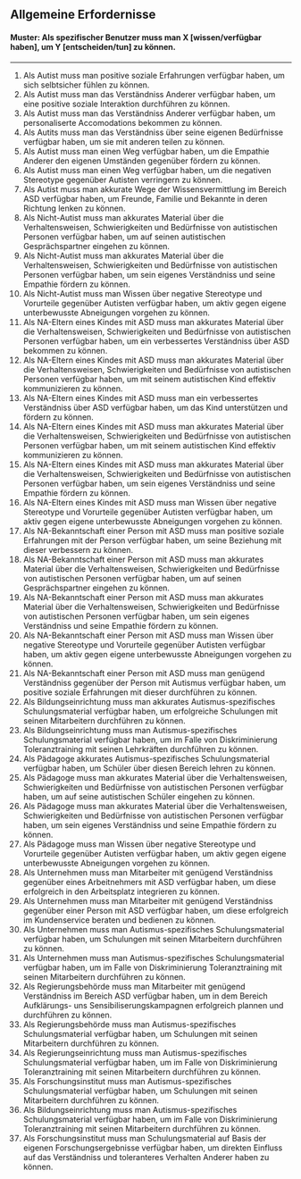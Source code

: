 ## Allgemeine Erfordernisse

#### Muster: Als spezifischer Benutzer muss man X [wissen/verfügbar haben], um Y [entscheiden/tun] zu können.
---
1. Als Autist muss man positive soziale Erfahrungen verfügbar haben, um sich selbtsicher fühlen zu können.
1. Als Autist muss man das Verständniss Anderer verfügbar haben, um eine positive soziale Interaktion durchführen zu können.
1. Als Autist muss man das Verständniss Anderer verfügbar haben, um personaliserte Accomodations bekommen zu können.
1. Als Autits muss man das Verständniss über seine eigenen Bedürfnisse verfügbar haben, um sie mit anderen teilen zu können.
1. Als Autist muss man einen Weg verfügbar haben, um die Empathie Anderer den eigenen Umständen gegenüber fördern zu können.
1. Als Autist muss man einen Weg verfügbar haben, um die negativen Stereotype gegenüber Autisten verringern zu können.
1. Als Autist muss man akkurate Wege der Wissensvermittlung im Bereich ASD verfügbar haben, um Freunde, Familie und Bekannte in deren Richtung lenken zu können.
1. Als Nicht-Autist muss man akkurates Material über die Verhaltensweisen, Schwierigkeiten und Bedürfnisse von autistischen Personen verfügbar haben, um auf seinen autistischen Gesprächspartner eingehen zu können.
1. Als Nicht-Autist muss man akkurates Material über die Verhaltensweisen, Schwierigkeiten und Bedürfnisse von autistischen Personen verfügbar haben, um sein eigenes Verständniss und seine Empathie fördern zu können.
1. Als Nicht-Autist muss man Wissen über negative Stereotype und Vorurteile gegenüber Autisten verfügbar haben, um aktiv gegen eigene unterbewusste Abneigungen vorgehen zu können.
1. Als NA-Eltern eines Kindes mit ASD muss man akkurates Material über die Verhaltensweisen, Schwierigkeiten und Bedürfnisse von autistischen Personen verfügbar haben, um ein verbessertes Verständniss über ASD bekommen zu können.
1. Als NA-Eltern eines Kindes mit ASD muss man akkurates Material über die Verhaltensweisen, Schwierigkeiten und Bedürfnisse von autistischen Personen verfügbar haben, um mit seinem autistischen Kind effektiv kommunizieren zu können.
1. Als NA-Eltern eines Kindes mit ASD muss man ein verbessertes Verständniss über ASD verfügbar haben, um das Kind unterstützen und fördern zu können.
1. Als NA-Eltern eines Kindes mit ASD muss man akkurates Material über die Verhaltensweisen, Schwierigkeiten und Bedürfnisse von autistischen Personen verfügbar haben, um mit seinem autistischen Kind effektiv kommunizieren zu können.
1. Als NA-Eltern eines Kindes mit ASD muss man akkurates Material über die Verhaltensweisen, Schwierigkeiten und Bedürfnisse von autistischen Personen verfügbar haben, um sein eigenes Verständniss und seine Empathie fördern zu können.
1. Als NA-Eltern eines Kindes mit ASD muss man Wissen über negative Stereotype und Vorurteile gegenüber Autisten verfügbar haben, um aktiv gegen eigene unterbewusste Abneigungen vorgehen zu können.
1. Als NA-Bekanntschaft einer Person mit ASD muss man positive soziale Erfahrungen mit der Person verfügbar haben, um seine Beziehung mit dieser verbessern zu können.
1. Als NA-Bekanntschaft einer Person mit ASD muss man akkurates Material über die Verhaltensweisen, Schwierigkeiten und Bedürfnisse von autistischen Personen verfügbar haben, um auf seinen Gesprächspartner eingehen zu können.
1. Als NA-Bekanntschaft einer Person mit ASD muss man akkurates Material über die Verhaltensweisen, Schwierigkeiten und Bedürfnisse von autistischen Personen verfügbar haben, um sein eigenes Verständniss und seine Empathie fördern zu können.
1. Als NA-Bekanntschaft einer Person mit ASD muss man Wissen über negative Stereotype und Vorurteile gegenüber Autisten verfügbar haben, um aktiv gegen eigene unterbewusste Abneigungen vorgehen zu können.
1. Als NA-Bekanntschaft einer Person mit ASD muss man genügend Verständniss gegenüber der Person mit Autismus verfügbar haben, um positive soziale Erfahrungen mit dieser durchführen zu können.
1. Als Bildungseinrichtung muss man akkurates Autismus-spezifisches Schulungsmaterial verfügbar haben, um erfolgreiche Schulungen mit seinen Mitarbeitern durchführen zu können.
1. Als Bildungseinrichtung muss man Autismus-spezifisches Schulungsmaterial verfügbar haben, um im Falle von Diskriminierung Toleranztraining mit seinen Lehrkräften durchführen zu können.
1. Als Pädagoge akkurates Autismus-spezifisches Schulungsmaterial verfügbar haben, um Schüler über diesen Bereich lehren zu können.
1. Als Pädagoge muss man akkurates Material über die Verhaltensweisen, Schwierigkeiten und Bedürfnisse von autistischen Personen verfügbar haben, um auf seine autistischen Schüler eingehen zu können.
1. Als Pädagoge muss man akkurates Material über die Verhaltensweisen, Schwierigkeiten und Bedürfnisse von autistischen Personen verfügbar haben, um sein eigenes Verständniss und seine Empathie fördern zu können.
1. Als Pädagoge muss man Wissen über negative Stereotype und Vorurteile gegenüber Autisten verfügbar haben, um aktiv gegen eigene unterbewusste Abneigungen vorgehen zu können.
1. Als Unternehmen muss man Mitarbeiter mit genügend Verständniss gegenüber eines Arbeitnehmers mit ASD verfügbar haben, um diese erfolgreich in den Arbeitsplatz integrieren zu können.
1. Als Unternehmen muss man Mitarbeiter mit genügend Verständniss gegenüber einer Person mit ASD verfügbar haben, um diese erfolgreich im Kundenservice beraten und bedienen zu können.
1. Als Unternehmen muss man Autismus-spezifisches Schulungsmaterial verfügbar haben, um Schulungen mit seinen Mitarbeitern durchführen zu können.
1. Als Unternehmen muss man Autismus-spezifisches Schulungsmaterial verfügbar haben, um im Falle von Diskriminierung Toleranztraining mit seinen Mitarbeitern durchführen zu können.
1. Als Regierungsbehörde muss man Mitarbeiter mit genügend Verständniss im Bereich ASD verfügbar haben, um in dem Bereich Aufklärungs- uns Sensibiliserungskampagnen erfolgreich plannen und durchführen zu können.
1. Als Regierungsbehörde muss man Autismus-spezifisches Schulungsmaterial verfügbar haben, um Schulungen mit seinen Mitarbeitern durchführen zu können.
1. Als Regierungseinrichtung muss man Autismus-spezifisches Schulungsmaterial verfügbar haben, um im Falle von Diskriminierung Toleranztraining mit seinen Mitarbeitern durchführen zu können.
1. Als Forschungsinstitut muss man Autismus-spezifisches Schulungsmaterial verfügbar haben, um Schulungen mit seinen Mitarbeitern durchführen zu können.
1. Als Bildungseinrichtung muss man Autismus-spezifisches Schulungsmaterial verfügbar haben, um im Falle von Diskriminierung Toleranztraining mit seinen Mitarbeitern durchführen zu können.
1. Als Forschungsinstitut muss man Schulungsmaterial auf Basis der eigenen Forschungsergebnisse verfügbar haben, um direkten Einfluss auf das Verständniss und toleranteres Verhalten Anderer haben zu können.
